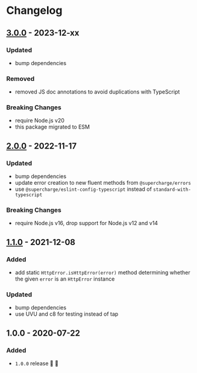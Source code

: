 # Changelog


## [3.0.0](https://github.com/supercharge/http-errors/compare/v2.0.0...v3.0.0) - 2023-12-xx

### Updated
- bump dependencies

### Removed
- removed JS doc annotations to avoid duplications with TypeScript

### Breaking Changes
- require Node.js v20
- this package migrated to ESM


## [2.0.0](https://github.com/supercharge/http-errors/compare/v1.1.0...v2.0.0) - 2022-11-17

### Updated
- bump dependencies
- update error creation to new fluent methods from `@supercharge/errors`
- use `@supercharge/eslint-config-typescript` instead of `standard-with-typescript`

### Breaking Changes
- require Node.js v16, drop support for Node.js v12 and v14


## [1.1.0](https://github.com/supercharge/http-errors/compare/v1.0.0...v1.1.0) - 2021-12-08

### Added
- add static `HttpError.isHttpError(error)` method determining whether the given `error` is an `HttpError` instance

### Updated
- bump dependencies
- use UVU and c8 for testing instead of tap


## 1.0.0 - 2020-07-22

### Added
- `1.0.0` release 🚀 🎉
